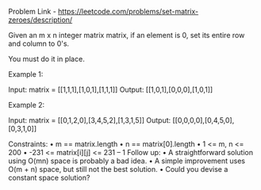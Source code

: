 Problem Link - https://leetcode.com/problems/set-matrix-zeroes/description/

Given an m x n integer matrix matrix, if an element is 0, set its entire row and column to 0's.

You must do it in place.

Example 1:

Input: matrix = [[1,1,1],[1,0,1],[1,1,1]]
Output: [[1,0,1],[0,0,0],[1,0,1]]

Example 2:

Input: matrix = [[0,1,2,0],[3,4,5,2],[1,3,1,5]]
Output: [[0,0,0,0],[0,4,5,0],[0,3,1,0]]

Constraints:
    • m == matrix.length
    • n == matrix[0].length
    • 1 <= m, n <= 200
    • -231 <= matrix[i][j] <= 231 – 1
Follow up:
    • A straightforward solution using O(mn) space is probably a bad idea.
    • A simple improvement uses O(m + n) space, but still not the best solution.
    • Could you devise a constant space solution?